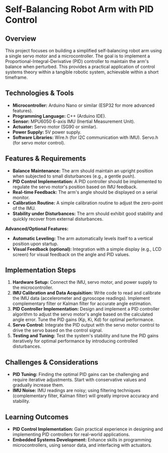 # Self-Balancing Robot Arm with PID Control

## Overview
This project focuses on building a simplified self-balancing robot arm using a single servo motor and a microcontroller. The goal is to implement a Proportional-Integral-Derivative (PID) controller to maintain the arm's balance when perturbed.  This provides a practical application of control systems theory within a tangible robotic system, achievable within a short timeframe.

## Technologies & Tools

* **Microcontroller:** Arduino Nano or similar (ESP32 for more advanced features).
* **Programming Language:** C++ (Arduino IDE).
* **Sensor:** MPU6050 6-axis IMU (Inertial Measurement Unit).
* **Actuator:** Servo motor (SG90 or similar).
* **Power Supply:** 5V power supply.
* **Software Libraries:**  Wire.h (for I2C communication with IMU). Servo.h (for servo motor control).

## Features & Requirements
- **Balance Maintenance:** The arm should maintain an upright position when subjected to small disturbances (e.g., a gentle push).
- **PID Control Implementation:** A PID controller should be implemented to regulate the servo motor's position based on IMU feedback.
- **Real-time Feedback:** The arm's angle should be displayed on a serial monitor.
- **Calibration Routine:**  A simple calibration routine to adjust the zero-point of the IMU.
- **Stability under Disturbances:** The arm should exhibit good stability and quickly recover from external disturbances.

**Advanced/Optional Features:**
- **Automatic Leveling:**  The arm automatically levels itself to a vertical position upon startup.
- **Visual Feedback (optional):** Integration with a simple display (e.g., LCD screen) for visual feedback on the angle and PID values.


## Implementation Steps

1. **Hardware Setup:** Connect the IMU, servo motor, and power supply to the microcontroller.
2. **IMU Calibration and Data Acquisition:** Write code to read and calibrate the IMU data (accelerometer and gyroscope readings).  Implement complementary filter or Kalman filter for accurate angle estimation.
3. **PID Controller Implementation:** Design and implement a PID controller algorithm to adjust the servo motor's angle based on the calculated angle error. Tune the PID gains (Kp, Ki, Kd) for optimal performance.
4. **Servo Control:** Integrate the PID output with the servo motor control to drive the servo based on the control signal.
5. **Testing and Tuning:** Test the system's stability and tune the PID gains iteratively for optimal performance by introducing controlled disturbances.


## Challenges & Considerations

- **PID Tuning:** Finding the optimal PID gains can be challenging and require iterative adjustments. Start with conservative values and gradually increase them.
- **IMU Noise:** IMU readings are noisy; using filtering techniques (complementary filter, Kalman filter) will greatly improve accuracy and stability.

## Learning Outcomes

- **PID Control Implementation:** Gain practical experience in designing and implementing PID controllers for real-world applications.
- **Embedded Systems Development:**  Enhance skills in programming microcontrollers, using sensor data, and interfacing with actuators.

